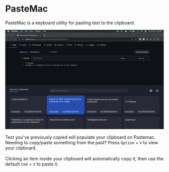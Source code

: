 # PasteMac
PasteMac is a keyboard utility for pasting text to the clipboard.

![demo.png](docs/images/demo.png)


Text you've previously copied will populate your clipboard on Pastemac. Needing to copy/paste something from the past? Press `Option` + `V` to view your clipboard. 
<br><br>
Clicking an item inside your clipboard will automatically copy it, then use the default `Cmd` + `V` to paste it.
